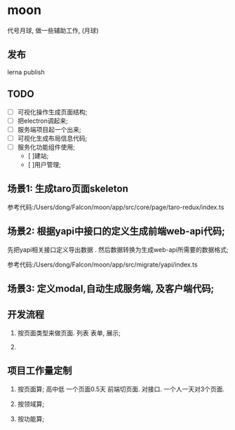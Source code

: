 # moon
代号月球, 做一些辅助工作,  (月球)

## 发布
lerna publish

## TODO

- [ ] 可视化操作生成页面结构;
- [ ] 把electron调起来;
- [ ] 服务端项目起一个出来;
- [ ] 可视化生成布局信息代码;
- [ ] 服务化功能组件使用;
    - [ ]建站;
    - [ ]用户管理;

## 场景1: 生成taro页面skeleton

参考代码:/Users/dong/Falcon/moon/app/src/core/page/taro-redux/index.ts

## 场景2: 根据yapi中接口的定义生成前端web-api代码;

先把yapi相关接口定义导出数据 . 然后数据转换为生成web-api所需要的数据格式;

参考代码:/Users/dong/Falcon/moon/app/src/migrate/yapi/index.ts

## 场景3: 定义modal,自动生成服务端, 及客户端代码;


## 开发流程

1. 按页面类型来做页面. 列表 表单, 展示;

2.






## 项目工作量定制

1. 按页面算;
 高中低
 一个页面0.5天 前端切页面.
 对接口. 一个人一天对3个页面.

2. 按领域算;

3. 按功能算;
